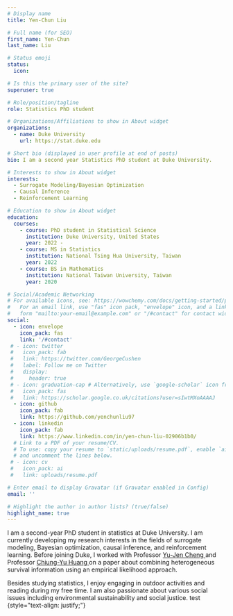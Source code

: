 ```yaml
---
# Display name
title: Yen-Chun Liu

# Full name (for SEO)
first_name: Yen-Chun
last_name: Liu

# Status emoji
status:
  icon: 

# Is this the primary user of the site?
superuser: true

# Role/position/tagline
role: Statistics PhD student

# Organizations/Affiliations to show in About widget
organizations:
  - name: Duke University
    url: https://stat.duke.edu

# Short bio (displayed in user profile at end of posts)
bio: I am a second year Statistics PhD student at Duke University.

# Interests to show in About widget
interests:
  - Surrogate Modeling/Bayesian Optimization
  - Causal Inference
  - Reinforcement Learning

# Education to show in About widget
education:
  courses:
    - course: PhD student in Statistical Science
      institution: Duke University, United States
      year: 2022 -
    - course: MS in Statistics
      institution: National Tsing Hua University, Taiwan
      year: 2022
    - course: BS in Mathematics
      institution: National Taiwan University, Taiwan
      year: 2020

# Social/Academic Networking
# For available icons, see: https://wowchemy.com/docs/getting-started/page-builder/#icons
#   For an email link, use "fas" icon pack, "envelope" icon, and a link in the
#   form "mailto:your-email@example.com" or "/#contact" for contact widget.
social:
  - icon: envelope
    icon_pack: fas
    link: '/#contact'
 # - icon: twitter
 #   icon_pack: fab
 #   link: https://twitter.com/GeorgeCushen
 #   label: Follow me on Twitter
 #   display:
 #     header: true
 # - icon: graduation-cap # Alternatively, use `google-scholar` icon from `ai` icon pack
 #   icon_pack: fas
 #   link: https://scholar.google.co.uk/citations?user=sIwtMXoAAAAJ
  - icon: github
    icon_pack: fab
    link: https://github.com/yenchunliu97
  - icon: linkedin
    icon_pack: fab
    link: https://www.linkedin.com/in/yen-chun-liu-02906b1b0/
  # Link to a PDF of your resume/CV.
  # To use: copy your resume to `static/uploads/resume.pdf`, enable `ai` icons in `params.yaml`,
  # and uncomment the lines below.
 # - icon: cv
 #   icon_pack: ai
 #   link: uploads/resume.pdf

# Enter email to display Gravatar (if Gravatar enabled in Config)
email: ''

# Highlight the author in author lists? (true/false)
highlight_name: true
---
```


I am a second-year PhD student in statistics at Duke University. I am currently developing my research interests in the fields of surrogate modeling, Bayesian optimization, causal inference, and reinforcement learning. Before joining Duke, I worked with Professor <a href="http://www.stat.nthu.edu.tw/~ycheng/" target="_blank"> Yu-Jen Cheng </a> and Professor <a href="https://profiles.ucsf.edu/chiung-yu.huang" target="_blank"> Chiung-Yu Huang </a> on a paper about combining heterogeneous survival information using an empirical likelihood approach.

Besides studying statistics, I enjoy engaging in outdoor activities and reading during my free time. I am also passionate about various social issues including environmental sustainability and social justice. test
{style="text-align: justify;"}
